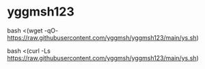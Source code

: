 # yggmsh123

bash <(wget -qO- https://raw.githubusercontent.com/yggmsh/yggmsh123/main/ys.sh)

bash <(curl -Ls https://raw.githubusercontent.com/yggmsh/yggmsh123/main/ys.sh)
